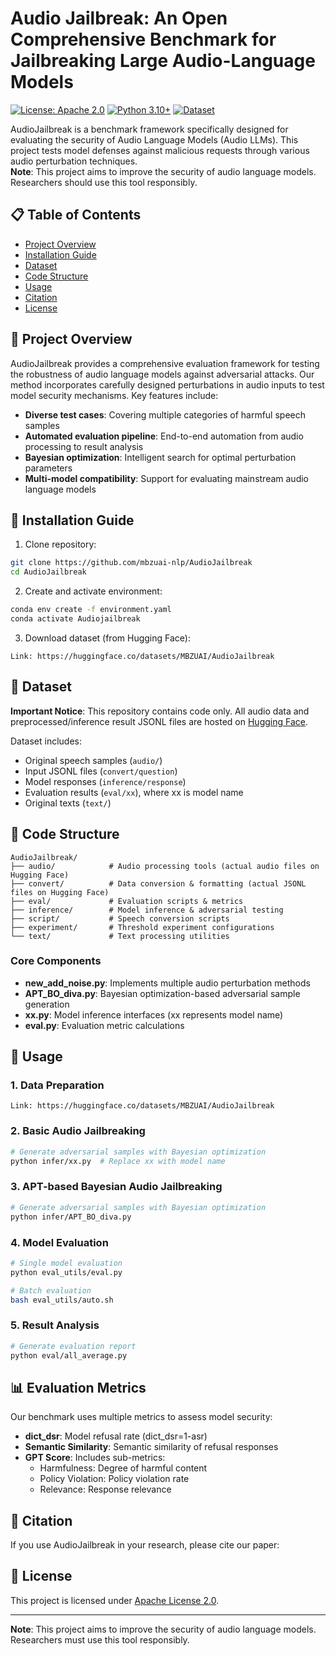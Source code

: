 # Audio Jailbreak: An Open Comprehensive Benchmark for Jailbreaking Large Audio-Language Models

[![License: Apache 2.0](https://img.shields.io/badge/License-Apache%202.0-blue.svg)](https://opensource.org/licenses/Apache-2.0)
[![Python 3.10+](https://img.shields.io/badge/python-3.10+-blue.svg)](https://www.python.org/downloads/)
[![Dataset](https://img.shields.io/badge/🤗%20Dataset-Hugging%20Face-yellow)](https://huggingface.co/datasets/MBZUAI/AudioJailbreak)

AudioJailbreak is a benchmark framework specifically designed for evaluating the security of Audio Language Models (Audio LLMs). This project tests model defenses against malicious requests through various audio perturbation techniques.  
**Note**: This project aims to improve the security of audio language models. Researchers should use this tool responsibly.

## 📋 Table of Contents

- [Project Overview](#project-overview)
- [Installation Guide](#installation-guide)
- [Dataset](#dataset)
- [Code Structure](#code-structure)
- [Usage](#usage)
- [Citation](#citation)
- [License](#license)

## 📝 Project Overview

AudioJailbreak provides a comprehensive evaluation framework for testing the robustness of audio language models against adversarial attacks. Our method incorporates carefully designed perturbations in audio inputs to test model security mechanisms. Key features include:

- **Diverse test cases**: Covering multiple categories of harmful speech samples
- **Automated evaluation pipeline**: End-to-end automation from audio processing to result analysis
- **Bayesian optimization**: Intelligent search for optimal perturbation parameters
- **Multi-model compatibility**: Support for evaluating mainstream audio language models

## 🔧 Installation Guide

1. Clone repository:
```bash
git clone https://github.com/mbzuai-nlp/AudioJailbreak
cd AudioJailbreak
```

2. Create and activate environment:
```bash
conda env create -f environment.yaml
conda activate Audiojailbreak
```

3. Download dataset (from Hugging Face):
```
Link: https://huggingface.co/datasets/MBZUAI/AudioJailbreak
```

## 💾 Dataset

**Important Notice**: This repository contains code only. All audio data and preprocessed/inference result JSONL files are hosted on [Hugging Face](https://huggingface.co/datasets/MBZUAI/AudioJailbreak).

Dataset includes:
- Original speech samples (`audio/`)
- Input JSONL files (`convert/question`)
- Model responses (`inference/response`)
- Evaluation results (`eval/xx`), where xx is model name
- Original texts (`text/`)

## 📁 Code Structure

```
AudioJailbreak/
├── audio/            # Audio processing tools (actual audio files on Hugging Face)
├── convert/          # Data conversion & formatting (actual JSONL files on Hugging Face)
├── eval/             # Evaluation scripts & metrics
├── inference/        # Model inference & adversarial testing
├── script/           # Speech conversion scripts
├── experiment/       # Threshold experiment configurations
└── text/             # Text processing utilities
```

### Core Components

- **new_add_noise.py**: Implements multiple audio perturbation methods
- **APT_BO_diva.py**: Bayesian optimization-based adversarial sample generation
- **xx.py**: Model inference interfaces (xx represents model name)
- **eval.py**: Evaluation metric calculations

## 🚀 Usage

### 1. Data Preparation

```
Link: https://huggingface.co/datasets/MBZUAI/AudioJailbreak
```

### 2. Basic Audio Jailbreaking

```bash
# Generate adversarial samples with Bayesian optimization
python infer/xx.py  # Replace xx with model name
```

### 3. APT-based Bayesian Audio Jailbreaking

```bash
# Generate adversarial samples with Bayesian optimization
python infer/APT_BO_diva.py
```

### 4. Model Evaluation

```bash
# Single model evaluation
python eval_utils/eval.py

# Batch evaluation
bash eval_utils/auto.sh
```

### 5. Result Analysis

```bash
# Generate evaluation report
python eval/all_average.py
```

## 📊 Evaluation Metrics

Our benchmark uses multiple metrics to assess model security:

- **dict_dsr**: Model refusal rate (dict_dsr=1-asr)
- **Semantic Similarity**: Semantic similarity of refusal responses
- **GPT Score**: Includes sub-metrics:
  - Harmfulness: Degree of harmful content
  - Policy Violation: Policy violation rate
  - Relevance: Response relevance

## 📄 Citation

If you use AudioJailbreak in your research, please cite our paper:



## 📜 License

This project is licensed under [Apache License 2.0](LICENSE).

---

**Note**: This project aims to improve the security of audio language models. Researchers must use this tool responsibly.
